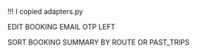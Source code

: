 !!! I copied adapters.py 

EDIT BOOKING EMAIL OTP LEFT

SORT BOOKING SUMMARY BY ROUTE OR PAST_TRIPS
